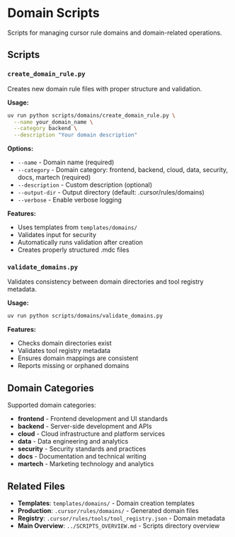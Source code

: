 # Domain Scripts

Scripts for managing cursor rule domains and domain-related operations.

## Scripts

### `create_domain_rule.py`
Creates new domain rule files with proper structure and validation.

**Usage:**
```bash
uv run python scripts/domains/create_domain_rule.py \
  --name your_domain_name \
  --category backend \
  --description "Your domain description"
```

**Options:**
- `--name` - Domain name (required)
- `--category` - Domain category: frontend, backend, cloud, data, security, docs, martech (required)
- `--description` - Custom description (optional)
- `--output-dir` - Output directory (default: .cursor/rules/domains)
- `--verbose` - Enable verbose logging

**Features:**
- Uses templates from `templates/domains/`
- Validates input for security
- Automatically runs validation after creation
- Creates properly structured .mdc files

### `validate_domains.py`
Validates consistency between domain directories and tool registry metadata.

**Usage:**
```bash
uv run python scripts/domains/validate_domains.py
```

**Features:**
- Checks domain directories exist
- Validates tool registry metadata
- Ensures domain mappings are consistent
- Reports missing or orphaned domains

## Domain Categories

Supported domain categories:
- **frontend** - Frontend development and UI standards
- **backend** - Server-side development and APIs  
- **cloud** - Cloud infrastructure and platform services
- **data** - Data engineering and analytics
- **security** - Security standards and practices
- **docs** - Documentation and technical writing
- **martech** - Marketing technology and analytics

## Related Files

- **Templates**: `templates/domains/` - Domain creation templates
- **Production**: `.cursor/rules/domains/` - Generated domain files
- **Registry**: `.cursor/rules/tools/tool_registry.json` - Domain metadata
- **Main Overview**: `../SCRIPTS_OVERVIEW.md` - Scripts directory overview